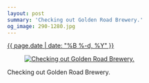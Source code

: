 ```yaml
---
layout: post
summary: 'Checking out Golden Road Brewery.'
og_image: 290-1280.jpg
---
```


<p>
 <time>
  <a href="/290">
   {{ page.date | date: "%B %-d, %Y" }}
  </a>
 </time>
 <a href="/290">
  <figure data-taken="3/9/2014">
   <img alt="Checking out Golden Road Brewery." sizes="(min-width: 700px) 50vw, calc(100vw - 2rem)" src="{{ site.assets_url }}/290-640.jpg" srcset="{{ site.assets_url }}/290-1280.jpg 1280w, {{ site.assets_url }}/290-960.jpg 960w, {{ site.assets_url }}/290-640.jpg 640w, {{ site.assets_url }}/290-320.jpg 320w"/>
  </figure>
 </a>
 <span>
  Checking out Golden Road Brewery.
 </span>
</p>
